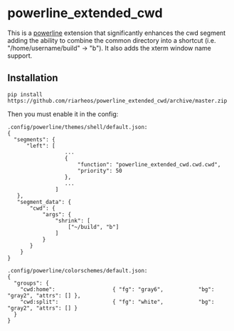 # powerline_extended_cwd

This is a [powerline](https://github.com/powerline/powerline) extension that significantly enhances the cwd segment adding the ability to combine the common directory into a shortcut (i.e. "/home/username/build" -> "b"). It also adds the xterm window name support.

## Installation

```
pip install https://github.com/riarheos/powerline_extended_cwd/archive/master.zip
```

Then you must enable it in the config:
```
.config/powerline/themes/shell/default.json:
{
  "segments": {
      "left": [
                  ...
                  {
                      "function": "powerline_extended_cwd.cwd.cwd",
                      "priority": 50
                  },
                  ...
               ]
   },
   "segment_data": {
       "cwd": {
           "args": {
               "shrink": [
                   ["~/build", "b"]
               ]
           }
       }
    }
}

.config/powerline/colorschemes/default.json:
{
  "groups": {
    "cwd:home":                  { "fg": "gray6",           "bg": "gray2", "attrs": [] },
    "cwd:split":                 { "fg": "white",           "bg": "gray2", "attrs": [] }
  }
}
```

